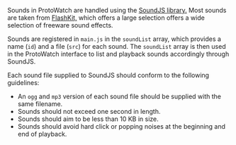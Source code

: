 Sounds in ProtoWatch are handled using the [SoundJS library.](http://www.createjs.com/soundjs)
Most sounds are taken from [FlashKit,](http://www.flashkit.com/) which offers a large selection offers
a wide selection of freeware sound effects. 

Sounds are registered in `main.js` in the `soundList` array,
which provides a name (`id`) and a file (`src`) for each sound. The `soundList` array is then used in the ProtoWatch
interface to list and playback sounds accordingly through SoundJS.

Each sound file supplied to SoundJS should conform to the following guidelines:

 - An `ogg` and `mp3` version of each sound file should be supplied with the same filename.
 - Sounds should not exceed one second in length.
 - Sounds should aim to be less than 10 KB in size.
 - Sounds should avoid hard click or popping noises at the beginning and end of playback.